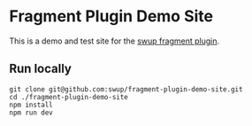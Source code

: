 # Fragment Plugin Demo Site

This is a demo and test site for the [swup fragment plugin](https://github.com/swup/fragment-plugin).

## Run locally

```shell
git clone git@github.com:swup/fragment-plugin-demo-site.git
cd ./fragment-plugin-demo-site
npm install
npm run dev
```